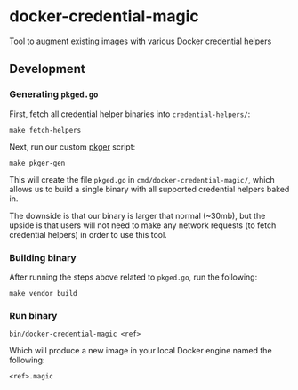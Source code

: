 # docker-credential-magic
Tool to augment existing images with various Docker credential helpers

## Development

### Generating `pkged.go`

First, fetch all credential helper binaries into `credential-helpers/`:

```
make fetch-helpers
```

Next, run our custom [pkger](https://github.com/markbates/pkger) script:

```
make pkger-gen
```

This will create the file `pkged.go` in `cmd/docker-credential-magic/`, which
allows us to build a single binary with all supported credential helpers baked in.

The downside is that our binary is larger that normal (~30mb), but the upside
is that users will not need to make any network requests (to fetch credential helpers)
in order to use this tool.

### Building binary

After running the steps above related to `pkged.go`,
run the following:

```
make vendor build
```

### Run binary

```
bin/docker-credential-magic <ref>
```

Which will produce a new image in your local Docker engine named the following:

```
<ref>.magic
```
